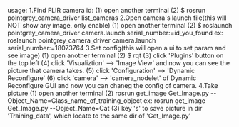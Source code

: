usage: 
	1.Find FLIR camera id:
		(1) open another terminal
		(2) $ rosrun pointgrey_camera_driver list_cameras 
	2.Open camera's launch file(this will NOT show any image, only enable)
		(1) open another terminal
		(2) $ roslaunch pointgrey_camera_driver camera.launch serial_number:=id_you_found
			ex:
				roslaunch pointgrey_camera_driver camera.launch serial_number:=18073764
	3.Set config(this will open a ui to set param and see image)
		(1) open another terminal
		(2) $ rqt
		(3) click 'Plugins' button on the top left 
		(4) click 'Visualiztion' --> 'Image View'
			and now you can see the picture that camera takes.
		(5) click 'Configuration' --> 'Dynamic Reconfigure' 
		(6) click 'camera' --> 'camera_nodelet' of Dynamic Reconfigure GUI
			and now you can chaneg the config of camera.
	4.Take picture
		(1) open another terminal
		(2) rosrun get_image Get_Image.py --Object_Name=Class_name_of_training_object
			ex: 
				rosrun get_image Get_Image.py --Object_Name=Cat
		(3) key 's' to save picture in dir 'Training_data', which locate to the same dir of 'Get_Image.py'

